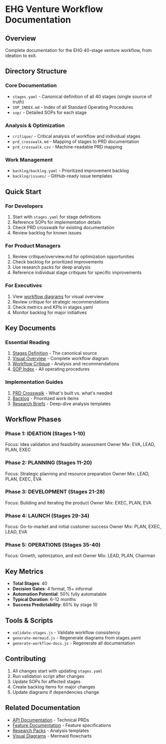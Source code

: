 # EHG Venture Workflow Documentation

## Overview
Complete documentation for the EHG 40-stage venture workflow, from ideation to exit.

## Directory Structure

### Core Documentation
- `stages.yaml` - Canonical definition of all 40 stages (single source of truth)
- `SOP_INDEX.md` - Index of all Standard Operating Procedures
- `sop/` - Detailed SOPs for each stage

### Analysis & Optimization
- `critique/` - Critical analysis of workflow and individual stages
- `prd_crosswalk.md` - Mapping of stages to PRD documentation
- `prd_crosswalk.csv` - Machine-readable PRD mapping

### Work Management
- `backlog/backlog.yaml` - Prioritized improvement backlog
- `backlog/issues/` - GitHub-ready issue templates

## Quick Start

### For Developers
1. Start with `stages.yaml` for stage definitions
2. Reference SOPs for implementation details
3. Check PRD crosswalk for existing documentation
4. Review backlog for known issues

### For Product Managers
1. Review critique/overview.md for optimization opportunities
2. Check backlog for prioritized improvements
3. Use research packs for deep analysis
4. Reference individual stage critiques for specific improvements

### For Executives
1. View [workflow diagrams](../stages/overview.mmd) for visual overview
2. Review critique for strategic recommendations
3. Check metrics and KPIs in stages.yaml
4. Monitor backlog for major initiatives

## Key Documents

### Essential Reading
1. [Stages Definition](stages.yaml) - The canonical source
2. [Visual Overview](../stages/overview.mmd) - Complete workflow diagram
3. [Workflow Critique](critique/overview.md) - Analysis and recommendations
4. [SOP Index](SOP_INDEX.md) - All operating procedures

### Implementation Guides
1. [PRD Crosswalk](prd_crosswalk.md) - What's built vs. what's needed
2. [Backlog](backlog/backlog.yaml) - Prioritized work items
3. [Research Briefs](../research/) - Deep-dive analysis templates

## Workflow Phases

### Phase 1: IDEATION (Stages 1-10)
Focus: Idea validation and feasibility assessment
Owner Mix: EVA, LEAD, PLAN, EXEC

### Phase 2: PLANNING (Stages 11-20)
Focus: Strategic planning and resource preparation
Owner Mix: LEAD, PLAN, EXEC, EVA

### Phase 3: DEVELOPMENT (Stages 21-28)
Focus: Building and iterating the product
Owner Mix: EXEC, PLAN, EVA

### Phase 4: LAUNCH (Stages 29-34)
Focus: Go-to-market and initial customer success
Owner Mix: PLAN, EXEC, LEAD, EVA

### Phase 5: OPERATIONS (Stages 35-40)
Focus: Growth, optimization, and exit
Owner Mix: LEAD, PLAN, Chairman

## Key Metrics
- **Total Stages**: 40
- **Decision Gates**: 4 formal, 15+ informal
- **Automation Potential**: 50% fully automatable
- **Typical Duration**: 6-12 months
- **Success Predictability**: 60% by stage 10

## Tools & Scripts
- `validate-stages.js` - Validate workflow consistency
- `generate-mermaid.js` - Regenerate diagrams from stages.yaml
- `generate-workflow-docs.js` - Regenerate all documentation

## Contributing
1. All changes start with updating `stages.yaml`
2. Run validation script after changes
3. Update SOPs for affected stages
4. Create backlog items for major changes
5. Update diagrams if dependencies change

## Related Documentation
- [API Documentation](../02_api/) - Technical PRDs
- [Feature Documentation](../04_features/) - Feature specifications
- [Research Packs](../research/) - Analysis templates
- [Visual Diagrams](../stages/) - Mermaid flowcharts